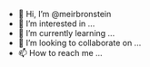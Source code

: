 - 👋 Hi, I’m @meirbronstein
- 👀 I’m interested in ...
- 🌱 I’m currently learning ...
- 💞️ I’m looking to collaborate on ...
- 📫 How to reach me ...

<!---
meirbronstein/meirbronstein is a ✨ special ✨ repository because its `README.md` (this file) appears on your GitHub profile.
You can click the Preview link to take a look at your changes.
--->
